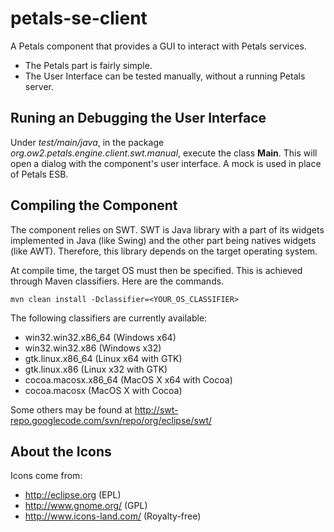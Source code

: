 petals-se-client
================

A Petals component that provides a GUI to interact with Petals services.

+ The Petals part is fairly simple.
+ The User Interface can be tested manually, without a running Petals server.


Runing an Debugging the User Interface
--------------------------------------

Under *test/main/java*, in the package *org.ow2.petals.engine.client.swt.manual*, execute the class **Main**.
This will open a dialog with the component's user interface. A mock is used in place of Petals ESB.


Compiling the Component
-----------------------

The component relies on SWT.
SWT is Java library with a part of its widgets implemented in Java (like Swing) and the other part being natives widgets (like AWT).
Therefore, this library depends on the target operating system. 

At compile time, the target OS must then be specified.
This is achieved through Maven classifiers. Here are the commands.

	mvn clean install -Dclassifier=<YOUR_OS_CLASSIFIER>


The following classifiers are currently available:
+ win32.win32.x86_64	(Windows x64)
+ win32.win32.x86		(Windows x32)
+ gtk.linux.x86_64		(Linux x64 with GTK)
+ gtk.linux.x86			(Linux x32 with GTK)
+ cocoa.macosx.x86_64	(MacOS X x64 with Cocoa)
+ cocoa.macosx			(MacOS X with Cocoa)

Some others may be found at http://swt-repo.googlecode.com/svn/repo/org/eclipse/swt/


About the Icons
---------------

Icons come from:
+ http://eclipse.org (EPL)
+ http://www.gnome.org/ (GPL)
+ http://www.icons-land.com/ (Royalty-free)
